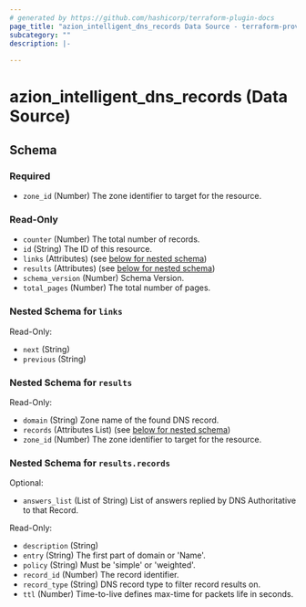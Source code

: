 ```yaml
---
# generated by https://github.com/hashicorp/terraform-plugin-docs
page_title: "azion_intelligent_dns_records Data Source - terraform-provider-azion"
subcategory: ""
description: |-
  
---
```


# azion_intelligent_dns_records (Data Source)





<!-- schema generated by tfplugindocs -->
## Schema

### Required

- `zone_id` (Number) The zone identifier to target for the resource.

### Read-Only

- `counter` (Number) The total number of records.
- `id` (String) The ID of this resource.
- `links` (Attributes) (see [below for nested schema](#nestedatt--links))
- `results` (Attributes) (see [below for nested schema](#nestedatt--results))
- `schema_version` (Number) Schema Version.
- `total_pages` (Number) The total number of pages.

<a id="nestedatt--links"></a>
### Nested Schema for `links`

Read-Only:

- `next` (String)
- `previous` (String)


<a id="nestedatt--results"></a>
### Nested Schema for `results`

Read-Only:

- `domain` (String) Zone name of the found DNS record.
- `records` (Attributes List) (see [below for nested schema](#nestedatt--results--records))
- `zone_id` (Number) The zone identifier to target for the resource.

<a id="nestedatt--results--records"></a>
### Nested Schema for `results.records`

Optional:

- `answers_list` (List of String) List of answers replied by DNS Authoritative to that Record.

Read-Only:

- `description` (String)
- `entry` (String) The first part of domain or 'Name'.
- `policy` (String) Must be 'simple' or 'weighted'.
- `record_id` (Number) The record identifier.
- `record_type` (String) DNS record type to filter record results on.
- `ttl` (Number) Time-to-live defines max-time for packets life in seconds.


